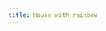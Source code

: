 ```yaml
---
title: House with rainbow
---
```

<figure>
<img src="/img/emil-drawing/IMG_0970.jpg" alt="">
</figure>